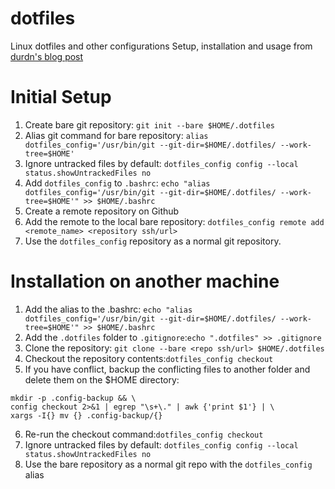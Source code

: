# dotfiles
Linux dotfiles and other configurations
Setup, installation and usage from [durdn's blog post](https://www.atlassian.com/git/tutorials/dotfiles)

# Initial Setup
1. Create bare git repository: `git init --bare $HOME/.dotfiles`
2. Alias git command for bare repository: `alias dotfiles_config='/usr/bin/git --git-dir=$HOME/.dotfiles/ --work-tree=$HOME'`
3. Ignore untracked files by default: `dotfiles_config config --local status.showUntrackedFiles no`
4. Add `dotfiles_config` to `.bashrc`: `echo "alias dotfiles_config='/usr/bin/git --git-dir=$HOME/.dotfiles/ --work-tree=$HOME'" >> $HOME/.bashrc`
5. Create a remote repository on Github
6. Add the remote to the local bare repository: `dotfiles_config remote add <remote_name> <repository ssh/url>`
7. Use the `dotfiles_config` repository as a normal git repository.

# Installation on another machine
1. Add the alias to the .bashrc: `echo "alias dotfiles_config='/usr/bin/git --git-dir=$HOME/.dotfiles/ --work-tree=$HOME'" >> $HOME/.bashrc`
2. Add the `.dotfiles` folder to `.gitignore`:`echo ".dotfiles" >> .gitignore`
3. Clone the repository: `git clone --bare <repo ssh/url> $HOME/.dotfiles`
4. Checkout the repository contents:`dotfiles_config checkout`
5. If you have conflict, backup the conflicting files to another folder and delete them on the $HOME directory:
```
mkdir -p .config-backup && \
config checkout 2>&1 | egrep "\s+\." | awk {'print $1'} | \
xargs -I{} mv {} .config-backup/{}
```
6. Re-run the checkout command:`dotfiles_config checkout`
7. Ignore untracked files by default: `dotfiles_config config --local status.showUntrackedFiles no`
8. Use the bare repository as a normal git repo with the `dotfiles_config` alias
